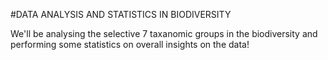 #DATA ANALYSIS AND STATISTICS IN BIODIVERSITY

We'll be analysing the selective 7 taxanomic groups in the biodiversity and performing some statistics on overall insights on the data!
